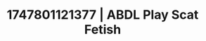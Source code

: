 ---
categories:
- Twerking tease
- Roleplay seduction
- Shadow play
- Heat of the moment
- Curvy bodies
image: /assets/images/1747801121377.jpg
layout: post
seo:
  description: Featured content with sensual ABDL Play, Scat Fetish. HD images available.
  keywords: ABDL Play, Scat Fetish
  og_image: /assets/images/1747801121377.jpg
  schema_type: VisualArtwork
tags:
- ABDL Play
- '#1747801121377'
- Scat Fetish
title: 1747801121377 | ABDL Play Scat Fetish
---